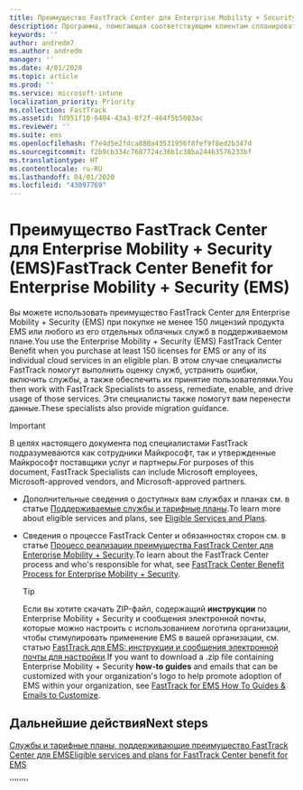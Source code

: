 ```yaml
---
title: Преимущество FastTrack Center для Enterprise Mobility + Security (EMS)
description: Программа, помогающая соответствующим клиентам спланировать и развернуть службы Intune и Azure Active Directory Premium.
keywords: ''
author: andredm7
ms.author: andredm
manager: ''
ms.date: 4/01/2020
ms.topic: article
ms.prod: ''
ms.service: microsoft-intune
localization_priority: Priority
ms.collection: FastTrack
ms.assetid: fd951f10-6404-43a3-8f2f-464f5b5003ac
ms.reviewer: ''
ms.suite: ems
ms.openlocfilehash: f7e4d5e2fdca888a43531956f8fef9f8ed2b347d
ms.sourcegitcommit: f2b9cb334c7687724c36b1c38ba24463576233bf
ms.translationtype: HT
ms.contentlocale: ru-RU
ms.lasthandoff: 04/01/2020
ms.locfileid: "43097769"
---
```

# <a name="fasttrack-center-benefit-for-enterprise-mobility--security-ems"></a><span data-ttu-id="6dda7-103">Преимущество FastTrack Center для Enterprise Mobility + Security (EMS)</span><span class="sxs-lookup"><span data-stu-id="6dda7-103">FastTrack Center Benefit for Enterprise Mobility + Security (EMS)</span></span>

<span data-ttu-id="6dda7-104">Вы можете использовать преимущество FastTrack Center для Enterprise Mobility + Security (EMS) при покупке не менее 150 лицензий продукта EMS или любого из его отдельных облачных служб в поддерживаемом плане.</span><span class="sxs-lookup"><span data-stu-id="6dda7-104">You use the Enterprise Mobility + Security (EMS) FastTrack Center Benefit when you purchase at least 150 licenses for EMS or any of its individual cloud services in an eligible plan.</span></span> <span data-ttu-id="6dda7-105">В этом случае специалисты FastTrack помогут выполнить оценку служб, устранить ошибки, включить службы, а также обеспечить их принятие пользователями.</span><span class="sxs-lookup"><span data-stu-id="6dda7-105">You then work with FastTrack Specialists to assess, remediate, enable, and drive usage of those services.</span></span> <span data-ttu-id="6dda7-106">Эти специалисты также помогут вам перенести данные.</span><span class="sxs-lookup"><span data-stu-id="6dda7-106">These specialists also provide migration guidance.</span></span> 

> [!IMPORTANT]
> <span data-ttu-id="6dda7-107">В целях настоящего документа под специалистами FastTrack подразумеваются как сотрудники Майкрософт, так и утвержденные Майкрософт поставщики услуг и партнеры.</span><span class="sxs-lookup"><span data-stu-id="6dda7-107">For purposes of this document, FastTrack Specialists can include Microsoft employees, Microsoft-approved vendors, and Microsoft-approved partners.</span></span>

- <span data-ttu-id="6dda7-108">Дополнительные сведения о доступных вам службах и планах см. в статье [Поддерживаемые службы и тарифные планы](M365-eligible-services-and-plans.md).</span><span class="sxs-lookup"><span data-stu-id="6dda7-108">To learn more about eligible services and plans, see [Eligible Services and Plans](M365-eligible-services-and-plans.md).</span></span>

- <span data-ttu-id="6dda7-109">Сведения о процессе FastTrack Center и обязанностях сторон см. в статье [Процесс реализации преимущества FastTrack Center для Enterprise Mobility + Security](EMS-fasttrack-process.md).</span><span class="sxs-lookup"><span data-stu-id="6dda7-109">To learn about the FastTrack Center process and who's responsible for what, see [FastTrack Center Benefit Process for Enterprise Mobility + Security](EMS-fasttrack-process.md).</span></span>

    > [!TIP]
    > <span data-ttu-id="6dda7-110">Если вы хотите скачать ZIP-файл, содержащий **инструкции** по Enterprise Mobility + Security и сообщения электронной почты, которые можно настроить с использованием логотипа организации, чтобы стимулировать применение EMS в вашей организации, см. статью [FastTrack для EMS: инструкции и сообщения электронной почты для настройки](https://gallery.technet.microsoft.com/FastTrack-for-EMS-How-To-f170da4c).</span><span class="sxs-lookup"><span data-stu-id="6dda7-110">If you want to download a .zip file containing Enterprise Mobility + Security **how-to guides** and emails that can be customized with your organization's logo to help promote adoption of EMS within your organization, see [FastTrack for EMS How To Guides & Emails to Customize](https://gallery.technet.microsoft.com/FastTrack-for-EMS-How-To-f170da4c).</span></span>

## <a name="next-steps"></a><span data-ttu-id="6dda7-111">Дальнейшие действия</span><span class="sxs-lookup"><span data-stu-id="6dda7-111">Next steps</span></span>

[<span data-ttu-id="6dda7-112">Службы и тарифные планы, поддерживающие преимущество FastTrack Center для EMS</span><span class="sxs-lookup"><span data-stu-id="6dda7-112">Eligible services and plans for FastTrack Center benefit for EMS</span></span>](M365-eligible-services-and-plans.md)

<span data-ttu-id="6dda7-113">''''</span><span class="sxs-lookup"><span data-stu-id="6dda7-113">''''</span></span>